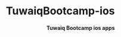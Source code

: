 <html dir="rtl">
<head>
</head>
<body>
<h1>TuwaiqBootcamp-ios</h1>
<h4>Tuwaiq Bootcamp ios apps</h4>
</body>
</html>
